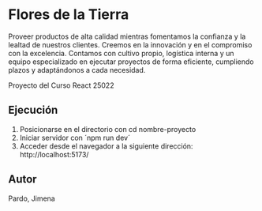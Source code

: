 # Flores de la Tierra

Proveer productos de alta calidad mientras fomentamos la confianza y la lealtad de nuestros clientes. Creemos en la innovación y en el compromiso con la excelencia. Contamos con cultivo propio, logística interna y un equipo especializado en ejecutar proyectos de forma eficiente, cumpliendo plazos y adaptándonos a cada necesidad.

Proyecto del Curso React 25022


## Ejecución
1) Posicionarse en el directorio con cd nombre-proyecto
2) Iniciar servidor con ´npm run dev´
3) Acceder desde el navegador a la siguiente dirección: http://localhost:5173/

## Autor

Pardo, Jimena